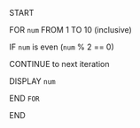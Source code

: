 START

FOR `num` FROM 1 TO 10 (inclusive)

IF `num` is even (`num` % 2 == 0)

CONTINUE to next iteration

DISPLAY `num`

END `FOR`

END
